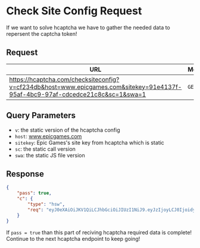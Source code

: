 # Check Site Config Request
If we want to solve hcaptcha we have to gather the needed data to repersent the captcha token!

## Request
| URL | Method |
| - | - |
| https://hcaptcha.com/checksiteconfig?v=cf234db&host=www.epicgames.com&sitekey=91e4137f-95af-4bc9-97af-cdcedce21c8c&sc=1&swa=1 | `GET` |

## Query Parameters
- `v`: the static version of the hcaptcha config
- `host`: www.epicgames.com
- `sitekey`: Epic Games's site key from hcaptcha which is static
- `sc`: the static call version
- `swa`: the static JS file version

## Response
```json
{
    "pass": true,
    "c": {
        "type": "hsw",
        "req": "eyJ0eXAiOiJKV1QiLCJhbGciOiJIUzI1NiJ9.eyJzIjoyLCJ0IjoidyIsImQiOiJ4enpWVWFsa2YzN05KciszN1YzNHpFc2JHeVY3M1dNWWhydkdPMnNRbWtzVlF2TTZDMmJEMXliM1VDNzdHLzBGemo3aXZCaGd1Y1dvRjFLd29jK1hMN1YrcVREK1hobk9XYXF0UXk3Q2ZvNStRdVB2ZDBxVVVZbW9xVnlvMWlZcjJoM2gwbGs1bU1mR045RVBybWhhRVRJUkkyNlR6bW5Bd3hhNXN6UEEwS3dYdnpUdlIyS25mSitOZkE9PXBYTWR6b3dqckpUY0Q4U2giLCJsIjoiaHR0cHM6Ly9uZXdhc3NldHMuaGNhcHRjaGEuY29tL2MvNDg1ZDI2ODkiLCJlIjoxNjQ1NzM2Nzg4fQ.-f9uKnR6B0sDEXD9caOV5hxEs8ODrbvCsUcezB9GXr8"
    }
}
```

If ``pass = true`` than this part of reciving hcaptcha required data is complete! Continue to the next hcaptcha endpoint to keep going!